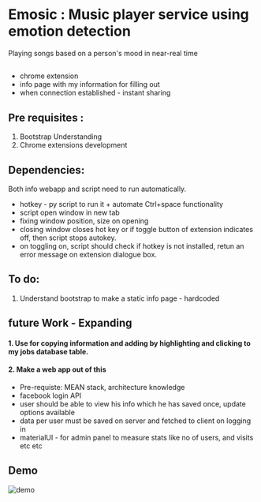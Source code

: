 # Emosic : Music player service using emotion detection
Playing songs based on a person's mood in near-real time

##


* chrome extension
* info page with my information for filling out
* when connection established - instant sharing

## Pre requisites :
1. Bootstrap Understanding
2. Chrome extensions development

## Dependencies:

Both info webapp and script need to run automatically.
* hotkey - py script to run it + automate Ctrl+space functionality
* script open window in new tab
* fixing window position, size on opening
* closing window closes hot key or if toggle button of extension indicates off, then script stops autokey.
* on toggling on, script should check if hotkey is not installed, retun an error message on extension dialogue box.

## To do:
1. Understand bootstrap to make a static info page - hardcoded

## future Work - Expanding

#### 1. Use for copying information and adding by highlighting and clicking to my jobs database table.
#### 2. Make a web app out of this
- Pre-requiste: MEAN stack, architecture knowledge 
- facebook login API
- user should be able to view his info which he has saved once, update options available
- data per user must be saved on server and fetched to client on logging in
- materialUI - for admin panel to measure stats like no of users, and visits etc etc 

## Demo

![demo](https://user-images.githubusercontent.com/24850323/36073460-ec17a9ec-0efe-11e8-87fa-74e0b761c397.jpg)
